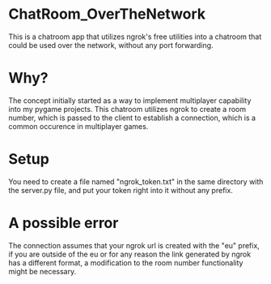 # ChatRoom_OverTheNetwork
This is a chatroom app that utilizes ngrok's free utilities into a chatroom that could be used over the network, without any port forwarding.

# Why?
The concept initially started as a way to implement multiplayer capability into my pygame projects. This chatroom utilizes ngrok to create a room number, which is passed to the client to establish a connection, which is a common occurence in multiplayer games.

# Setup
You need to create a file named "ngrok_token.txt" in the same directory with the server.py file, and put your token right into it without any prefix.

# A possible error
The connection assumes that your ngrok url is created with the "eu" prefix, if you are outside of the eu or for any reason the link generated by ngrok has a different format, a modification to the room number functionality might be necessary.

